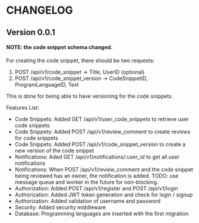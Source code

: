 # CHANGELOG

## Version 0.0.1

#### NOTE: the code snippet schema changed.

For creating the code snippet, there should be two requests: 

1) POST /api/v1/code_snippet -> Title, UserID (optional)
2) POST /api/v1/code_snippet_version -> CodeSnippetID, ProgramLanguageID, Text

This is done for being able to have versioning for the code snippets.

Features List:

- Code Snippets: Added GET /api/v1/user_code_snippets to retrieve user code snippets
- Code Snippets: Added POST /api/v1/review_comment to create reviews for code snippets
- Code Snippets: Added POST /api/v1/code_snippet_version to create a new version of the code snippet
- Notifications: Aded GET /api/v1/notifications/:user_id to get all user notifications
- Notifications: When POST /api/v1/review_comment and the code snippet being reviewed has an owner, the notification is added. TODO: use message queue and worker in the future for non-blocking.
- Authorization: Added POST /api/v1/register and POST /api/v1/login
- Authorization: Added JWT token generation and check for login / signup
- Authorization: Added validation of username and password
- Security: Added security middleware
- Database: Programming languages are inserted with the first migration
